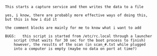 	This starts a capture service and then writes the data to a file
	
	yes, i know, there are probably more effective ways of doing this,
	but this is how i did it

	the comment blocks are mainly for me to know what i want to add

	BUGS: 	this script is started from /etc/rc.local through a launcher
		script (that waits for 30 sec for the boot process to finish)
		however, the results of the scan (in scan_#.txt while plugged 
		into a computer is empty (maybe no data on port at time?)
